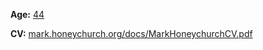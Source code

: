
**Age:** [44](/blog/random/year/)

**CV:** [mark.honeychurch.org/docs/MarkHoneychurchCV.pdf](https://mark.honeychurch.org/docs/MarkHoneychurchCV.pdf)
